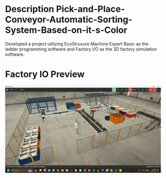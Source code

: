 # Description Pick-and-Place-Conveyor-Automatic-Sorting-System-Based-on-it-s-Color
Developed a project utilizing EcoStruxure Machine Expert Basic as the ladder programming software and Factory I/O as the 3D factory simulation software.
# Factory IO Preview
![alt text](https://github.com/Aradea-Ikh1/Pick-and-Place-Conveyor-Automatic-Sorting-System-Based-on-it-s-Color/blob/master/Pick-and-Place-Conveyor-Automatic-Sorting-System-Based-on-it's-Color.png)

